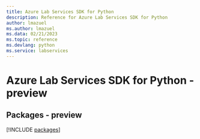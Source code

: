 ```yaml
---
title: Azure Lab Services SDK for Python
description: Reference for Azure Lab Services SDK for Python
author: lmazuel
ms.author: lmazuel
ms.data: 02/21/2023
ms.topic: reference
ms.devlang: python
ms.service: labservices
---
```

# Azure Lab Services SDK for Python - preview
## Packages - preview
[!INCLUDE [packages](lab-services-index.md)]